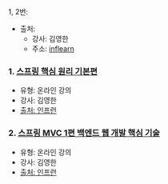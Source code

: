 1, 2번:
- 출처: 
    - 강사: 김영한
    - 주소: [inflearn](https://www.inflearn.com/)
### 1. [스프링 핵심 원리 기본편](https://github.com/basic4developer/basic/tree/main/SPRING/KKC/%EC%8A%A4%ED%94%84%EB%A7%81%20%ED%95%B5%EC%8B%AC%20%EA%B8%B0%EB%B3%B8%ED%8E%B8-%EA%B9%80%EC%98%81%ED%95%9C)
- 유형: 온라인 강의
- 강사: 김영한
- [출처: 인프런](https://www.inflearn.com/course/%EC%8A%A4%ED%94%84%EB%A7%81-%ED%95%B5%EC%8B%AC-%EC%9B%90%EB%A6%AC-%EA%B8%B0%EB%B3%B8%ED%8E%B8)

### 2. [스프링 MVC 1편 백엔드 웹 개발 핵심 기술]()
- 유형: 온라인 강의
- 강사: 김영한
- [출처: 인프런](https://www.inflearn.com/course/%EC%8A%A4%ED%94%84%EB%A7%81-mvc-1)
